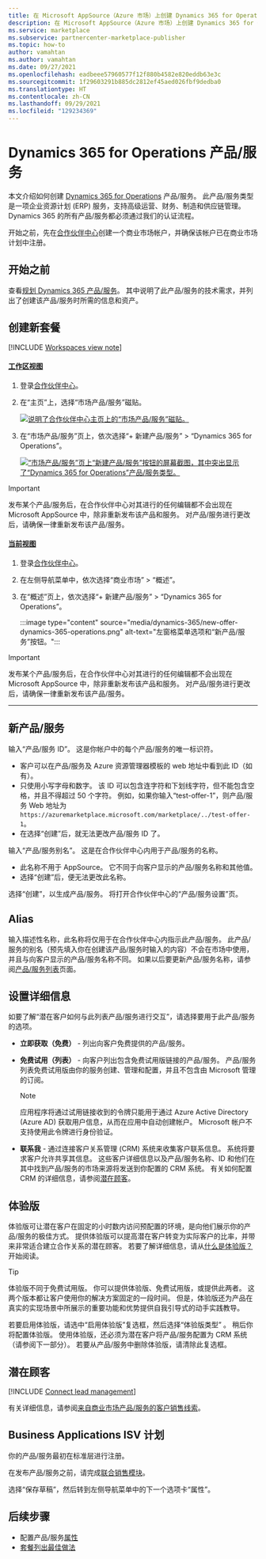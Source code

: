 ```yaml
---
title: 在 Microsoft AppSource（Azure 市场）上创建 Dynamics 365 for Operations 产品/服务
description: 在 Microsoft AppSource（Azure 市场）上创建 Dynamics 365 for Operations 产品/服务。
ms.service: marketplace
ms.subservice: partnercenter-marketplace-publisher
ms.topic: how-to
author: vamahtan
ms.author: vamahtan
ms.date: 09/27/2021
ms.openlocfilehash: eadbeee57960577f12f880b4582e820eddb63e3c
ms.sourcegitcommit: 1f29603291b885dc2812ef45aed026fbf9dedba0
ms.translationtype: HT
ms.contentlocale: zh-CN
ms.lasthandoff: 09/29/2021
ms.locfileid: "129234369"
---
```

# <a name="create-a-dynamics-365-for-operations-offer"></a>Dynamics 365 for Operations 产品/服务

本文介绍如何创建 [Dynamics 365 for Operations](https://dynamics.microsoft.com/finance-and-operations) 产品/服务。 此产品/服务类型是一项企业资源计划 (ERP) 服务，支持高级运营、财务、制造和供应链管理。 Dynamics 365 的所有产品/服务都必须通过我们的认证流程。

开始之前，先在[合作伙伴中心](./create-account.md)创建一个商业市场帐户，并确保该帐户已在商业市场计划中注册。

## <a name="before-you-begin"></a>开始之前

查看[规划 Dynamics 365 产品/服务](marketplace-dynamics-365.md)。 其中说明了此产品/服务的技术需求，并列出了创建该产品/服务时所需的信息和资产。

## <a name="create-a-new-offer"></a>创建新套餐

[!INCLUDE [Workspaces view note](./includes/preview-interface.md)]

#### <a name="workspaces-view"></a>[工作区视图](#tab/workspaces-view)

1. 登录[合作伙伴中心](https://go.microsoft.com/fwlink/?linkid=2166002)。

1. 在“主页”上，选择“市场产品/服务”磁贴。

    [ ![说明了合作伙伴中心主页上的“市场产品/服务”磁贴。](./media/workspaces/partner-center-home.png) ](./media/workspaces/partner-center-home.png#lightbox)

1. 在“市场产品/服务”页上，依次选择“+ 新建产品/服务” > “Dynamics 365 for Operations”。

    [ ![“市场产品/服务”页上“新建产品/服务”按钮的屏幕截图，其中突出显示了“Dynamics 365 for Operations”产品/服务类型。](media/dynamics-365/new-offer-dynamics-365-operations-workspaces.png) ](media/dynamics-365/new-offer-dynamics-365-operations-workspaces.png#lightbox)

> [!IMPORTANT]
> 发布某个产品/服务后，在合作伙伴中心对其进行的任何编辑都不会出现在 Microsoft AppSource 中，除非重新发布该产品和服务。 对产品/服务进行更改后，请确保一律重新发布该产品/服务。

#### <a name="current-view"></a>[当前视图](#tab/current-view)

1. 登录[合作伙伴中心](https://partner.microsoft.com/dashboard/home)。
1. 在左侧导航菜单中，依次选择“商业市场” > “概述”。
1. 在“概述”页上，依次选择“+ 新建产品/服务” > “Dynamics 365 for Operations”。

    :::image type="content" source="media/dynamics-365/new-offer-dynamics-365-operations.png" alt-text="左窗格菜单选项和“新产品/服务”按钮。":::

> [!IMPORTANT]
> 发布某个产品/服务后，在合作伙伴中心对其进行的任何编辑都不会出现在 Microsoft AppSource 中，除非重新发布该产品和服务。 对产品/服务进行更改后，请确保一律重新发布该产品/服务。

---

## <a name="new-offer"></a>新产品/服务

输入“产品/服务 ID”。 这是你帐户中的每个产品/服务的唯一标识符。

- 客户可以在产品/服务及 Azure 资源管理器模板的 web 地址中看到此 ID（如有）。
- 只使用小写字母和数字。 该 ID 可以包含连字符和下划线字符，但不能包含空格，并且不得超过 50 个字符。 例如，如果你输入“test-offer-1”，则产品/服务 Web 地址为 `https://azuremarketplace.microsoft.com/marketplace/../test-offer-1`。
- 在选择“创建”后，就无法更改产品/服务 ID 了。

输入“产品/服务别名”。 这是在合作伙伴中心内用于产品/服务的名称。

- 此名称不用于 AppSource。 它不同于向客户显示的产品/服务名称和其他值。
- 选择“创建”后，便无法更改此名称。

选择“创建”，以生成产品/服务。 将打开合作伙伴中心的“产品/服务设置”页。

## <a name="alias"></a>Alias

输入描述性名称，此名称将仅用于在合作伙伴中心内指示此产品/服务。 此产品/服务的别名（预先填入你在创建该产品/服务时输入的内容）不会在市场中使用，并且与向客户显示的产品/服务名称不同。 如果以后要更新产品/服务名称，请参阅[产品/服务列表](dynamics-365-operations-offer-listing.md)页面。

## <a name="setup-details"></a>设置详细信息

如要了解“潜在客户如何与此列表产品/服务进行交互”，请选择要用于此产品/服务的选项。

- **立即获取（免费）** - 列出向客户免费提供的产品/服务。
- **免费试用（列表）** - 向客户列出包含免费试用版链接的产品/服务。 产品/服务列表免费试用版由你的服务创建、管理和配置，并且不包含由 Microsoft 管理的订阅。

    > [!NOTE]
    > 应用程序将通过试用链接收到的令牌只能用于通过 Azure Active Directory (Azure AD) 获取用户信息，从而在应用中自动创建帐户。 Microsoft 帐户不支持使用此令牌进行身份验证。

- **联系我** - 通过连接客户关系管理 (CRM) 系统来收集客户联系信息。 系统将要求客户允许共享其信息。 这些客户详细信息以及产品/服务名称、ID 和他们在其中找到产品/服务的市场来源将发送到你配置的 CRM 系统。 有关如何配置 CRM 的详细信息，请参阅[潜在顾客](#customer-leads)。

## <a name="test-drive"></a>体验版

体验版可让潜在客户在固定的小时数内访问预配置的环境，是向他们展示你的产品/服务的极佳方式。 提供体验版可以提高潜在客户转变为实际客户的比率，并带来非常适合建立合作关系的潜在顾客。 若要了解详细信息，请从[什么是体验版？](what-is-test-drive.md)开始阅读。

> [!TIP]
> 体验版不同于免费试用版。 你可以提供体验版、免费试用版，或提供此两者。 这两个版本都让客户使用你的解决方案固定的一段时间。 但是，体验版还为产品在真实的实现场景中所展示的重要功能和优势提供自我引导式的动手实践教导。

若要启用体验版，请选中“启用体验版”复选框，然后选择“体验版类型” 。 稍后你将配置体验版。 使用体验版，还必须为潜在客户将产品/服务配置为 CRM 系统（请参阅下一部分）。 若要从产品/服务中删除体验版，请清除此复选框。

## <a name="customer-leads"></a>潜在顾客

[!INCLUDE [Connect lead management](includes/customer-leads.md)]

有关详细信息，请参阅[来自商业市场产品/服务的客户销售线索](partner-center-portal/commercial-marketplace-get-customer-leads.md)。

## <a name="business-applications-isv-program"></a>Business Applications ISV 计划

你的产品/服务最初在标准层进行注册。

在发布产品/服务之前，请完成[联合销售模块](https://aka.ms/BizAppsISVProgram)。

选择“保存草稿”，然后转到左侧导航菜单中的下一个选项卡“属性”。 

## <a name="next-steps"></a>后续步骤

- 配置产品/服务[属性](dynamics-365-operations-properties.md)
- [套餐列出最佳做法](gtm-offer-listing-best-practices.md)
